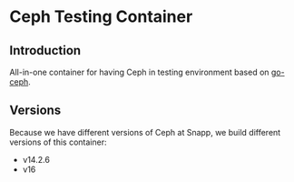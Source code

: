 # Ceph Testing Container

## Introduction

All-in-one container for having Ceph in testing environment based on [go-ceph](https://github.com/ceph/go-ceph/).

## Versions

Because we have different versions of Ceph at Snapp, we build different versions of this container:

- v14.2.6
- v16
